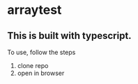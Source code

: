# arraytest

## This is built with typescript.

<p> To use, follow the steps</p>

1. clone repo
2. open in browser
